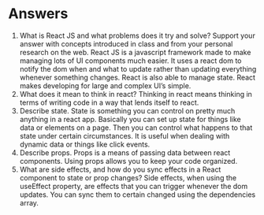 # Answers

1. What is React JS and what problems does it try and solve? Support your answer with concepts introduced in class and from your personal research on the web.
React JS is a javascript framework made to make managing lots of UI components much easier. It uses a react dom to notify the dom when and what to update rather than updating everything whenever something changes. React is also able to manage state. React makes developing for large and complex UI’s simple.
2. What does it mean to think in react?
Thinking in react means thinking in terms of writing code in a way that lends itself to react.
3. Describe state.
State is something you can control on pretty much anything in a react app. Basically you can set up state for things like data or elements on a page. Then you can control what happens to that state under certain circumstances. It is useful when dealing with dynamic data or things like click events.
4. Describe props.
Props is a means of passing data between react components. Using props allows you to keep your code organized.
5. What are side effects, and how do you sync effects in a React component to state or prop changes?
Side effects, when using the useEffect property, are effects that you can trigger whenever the dom updates. You can sync them to certain changed using the dependencies array.


